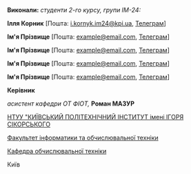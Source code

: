 **Виконали:**
_студенти 2-го курсу, групи ІМ-24:_

<span padding-right:5em></span> **Ілля Корник** [Пошта: i.kornyk.im24@kpi.ua, [Телеграм](https://t.me/eliyahu_k)]

<span padding-right:5em></span> **Ім'я Прізвище** [Пошта: example@email.com, [Телеграм](https://t.me/example_tg_nickname)]

<span padding-right:5em></span> **Ім'я Прізвище** [Пошта: example@email.com, [Телеграм](https://t.me/example_tg_nickname)]

<span padding-right:5em></span> **Ім'я Прізвище** [Пошта: example@email.com, [Телеграм](https://t.me/example_tg_nickname)]

<span padding-right:5em></span> **Ім'я Прізвище** [Пошта: example@email.com, [Телеграм](https://t.me/example_tg_nickname)]

**Керівник**

_асистент кафедри ОТ ФІОТ,_<span padding-right:5em></span> **Роман МАЗУР**

[НТУУ "КИЇВСЬКИЙ ПОЛІТЕХНІЧНИЙ ІНСТИТУТ імені ІГОРЯ СІКОРСЬКОГО](https://kpi.ua/)

[Факультет інформатики та обчислювальної техніки](https://fiot.kpi.ua/)

[Кафедра обчислювальної техніки](https://comsys.kpi.ua/)

Київ
